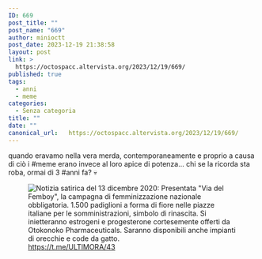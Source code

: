 ```yaml
---
ID: 669
post_title: ""
post_name: "669"
author: minioctt
post_date: 2023-12-19 21:38:58
layout: post
link: >
  https://octospacc.altervista.org/2023/12/19/669/
published: true
tags:
  - anni
  - meme
categories:
  - Senza categoria
title: ""
date: ""
canonical_url:   https://octospacc.altervista.org/2023/12/19/669/
---
```

<!-- wp:paragraph -->
<p>quando eravamo nella vera merda, contemporaneamente e proprio a causa di ciò i #meme erano invece al loro apice di potenza... chi se la ricorda sta roba, ormai di 3 #anni fa? 💀️</p>
<!-- /wp:paragraph -->

<!-- wp:paragraph -->
<p></p>
<!-- /wp:paragraph -->

<!-- wp:image {"id":670,"sizeSlug":"full","linkDestination":"none"} -->
<figure class="wp-block-image size-full"><img src="{{site.cdnurl}}/assets/uploads/2023/12/image-17.png" alt="Notizia satirica del 13 dicembre 2020: Presentata &quot;Via del Femboy&quot;, la campagna di femminizzazione nazionale obbligatoria. 1.500 padiglioni a forma di fiore nelle piazze italiane per le somministrazioni, simbolo di rinascita. Si inietteranno estrogeni e progesterone cortesemente offerti da Otokonoko Pharmaceuticals. Saranno disponibili anche impianti di orecchie e code da gatto." class="wp-image-670"/><figcaption class="wp-element-caption"><a href="https://t.me/ULTlMORA/43">https://t.me/ULTlMORA/43</a></figcaption></figure>
<!-- /wp:image -->